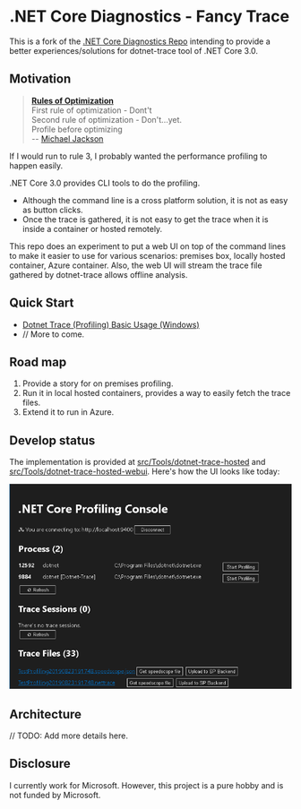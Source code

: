 # .NET Core Diagnostics - Fancy Trace

This is a fork of the [.NET Core Diagnostics Repo](https://github.com/dotnet/diagnostics) intending to provide a better experiences/solutions for dotnet-trace tool of .NET Core 3.0.

## Motivation

> [**Rules of Optimization**](http://wiki.c2.com/?RulesOfOptimization)  
First rule of optimization - Dont't  
Second rule of optimization - Don't...yet.  
Profile before optimizing  
-- [Michael Jackson](http://wiki.c2.com/?MichaelJackson)

If I would run to rule 3, I probably wanted the performance profiling to happen easily.

.NET Core 3.0 provides CLI tools to do the profiling.

* Although the command line is a cross platform solution, it is not as easy as button clicks.
* Once the trace is gathered, it is not easy to get the trace when it is inside a container or hosted remotely.

This repo does an experiment to put a web UI on top of the command lines to make it easier to use for various scenarios: premises box, locally hosted container, Azure container. Also, the web UI will stream the trace file gathered by dotnet-trace allows offline analysis.

## Quick Start

* [Dotnet Trace (Profiling) Basic Usage (Windows)](./documentation/dotnet-trace-hosted/GetStarted.md)
* // More to come.

## Road map

1. Provide a story for on premises profiling.
1. Run it in local hosted containers, provides a way to easily fetch the trace files.
1. Extend it to run in Azure.

## Develop status

The implementation is provided at [src/Tools/dotnet-trace-hosted](./src/Tools/dotnet-trace-hosted) and [src/Tools/dotnet-trace-hosted-webui](./src/Tools/dotnet-trace-hosted-webui). Here's how the UI looks like today:

![dotnet-trace WebUI](./media/DotnetTraceWebUI.png)

## Architecture

// TODO: Add more details here.

## Disclosure

I currently work for Microsoft. However, this project is a pure hobby and is not funded by Microsoft.
